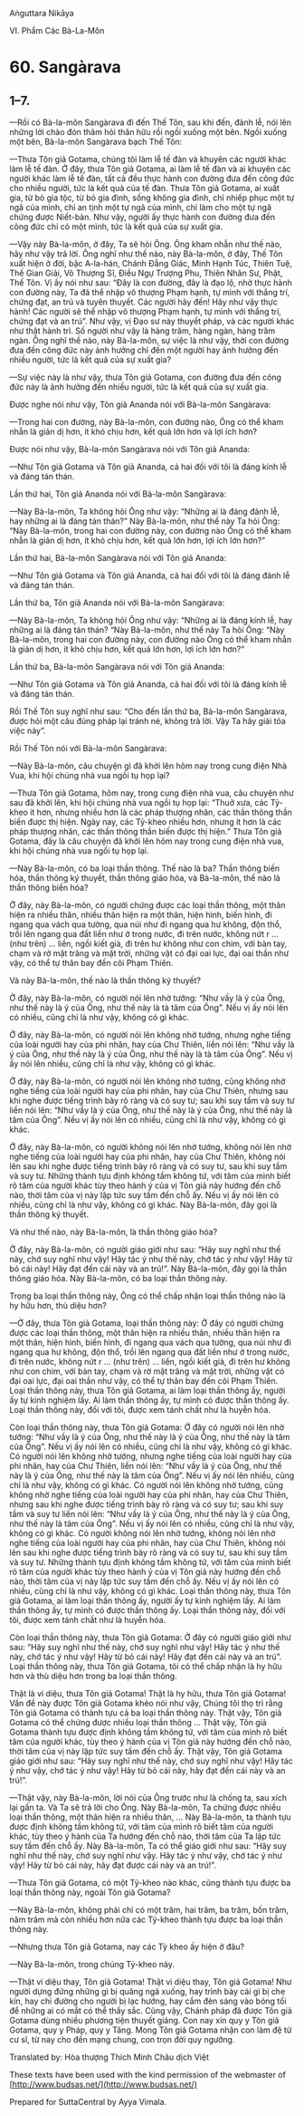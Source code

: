 Aṅguttara Nikāya

VI. Phẩm Các Bà-La-Môn

# 60. Sangàrava

## 1–7.

—Rồi có Bà-la-môn Sangàrava đi đến Thế Tôn, sau khi đến, đảnh lễ, nói lên những lời chào đón thăm hỏi thân hữu rồi ngồi xuống một bên. Ngồi xuống một bên, Bà-la-môn Sangàrava bạch Thế Tôn:

—Thưa Tôn giả Gotama, chúng tôi làm lễ tế đàn và khuyên các người khác làm lễ tế đàn. Ở đây, thưa Tôn giả Gotama, ai làm lễ tế đàn và ai khuyên các người khác làm lễ tế đàn, tất cả đều thực hành con đường đưa đến công đức cho nhiều người, tức là kết quả của tế đàn. Thưa Tôn giả Gotama, ai xuất gia, từ bỏ gia tộc, từ bỏ gia đình, sống không gia đình, chỉ nhiếp phục một tự ngã của mình, chỉ an tịnh một tự ngã của mình, chỉ làm cho một tự ngã chứng được Niết-bàn. Như vậy, người ấy thực hành con đường đưa đến công đức chỉ có một mình, tức là kết quả của sự xuất gia.

—Vậy này Bà-la-môn, ở đây, Ta sẽ hỏi Ông. Ông kham nhẫn như thế nào, hãy như vậy trả lời. Ông nghĩ như thế nào, này Bà-la-môn, ở đây, Thế Tôn xuất hiện ở đời, bậc A-la-hán, Chánh Ðẳng Giác, Minh Hạnh Túc, Thiên Tuệ, Thế Gian Giải, Vô Thượng Sĩ, Ðiều Ngự Trượng Phu, Thiên Nhân Sư, Phật, Thế Tôn. Vị ấy nói như sau: “Ðây là con đường, đây là đạo lộ, nhờ thực hành con đường này, Ta đã thể nhập vô thượng Phạm hạnh, tự mình với thắng trí, chứng đạt, an trú và tuyên thuyết. Các người hãy đến! Hãy như vậy thực hành! Các người sẽ thể nhập vô thượng Phạm hạnh, tự mình với thắng trí, chứng đạt và an trú”. Như vậy, vị Ðạo sư này thuyết pháp, và các người khác như thật hành trì. Số người như vậy là hàng trăm, hàng ngàn, hàng trăm ngàn. Ông nghĩ thế nào, này Bà-la-môn, sự việc là như vậy, thời con đường đưa đến công đức này ảnh hưởng chỉ đến một người hay ảnh hưởng đến nhiều người, tức là kết quả của sự xuất gia?

—Sự việc này là như vậy, thưa Tôn giả Gotama, con đường đưa đến công đức này là ảnh hưởng đến nhiều người, tức là kết quả của sự xuất gia.

Ðược nghe nói như vậy, Tôn giả Ananda nói với Bà-la-môn Sangàrava:

—Trong hai con đường, này Bà-la-môn, con đường nào, Ông có thể kham nhẫn là giản dị hơn, ít khó chịu hơn, kết quả lớn hơn và lợi ích hơn?

Ðược nói như vậy, Bà-la-môn Sangàrava nói với Tôn giả Ananda:

—Như Tôn giả Gotama và Tôn giả Ananda, cả hai đối với tôi là đáng kính lễ và đáng tán thán.

Lần thứ hai, Tôn giả Ananda nói với Bà-la-môn Sangàrava:

—Này Bà-la-môn, Ta không hỏi Ông như vậy: “Những ai là đáng đảnh lễ, hay những ai là đáng tán thán?” Này Bà-la-môn, như thế này Ta hỏi Ông: “Này Bà-la-môn, trong hai con đường này, con đường nào Ông có thể kham nhẫn là giản dị hơn, ít khó chịu hơn, kết quả lớn hơn, lợi ích lớn hơn?”

Lần thứ hai, Bà-la-môn Sangàrava nói với Tôn giả Ananda:

—Như Tôn giả Gotama và Tôn giả Ananda, cả hai đối với tôi là đáng đảnh lễ và đáng tán thán.

Lần thứ ba, Tôn giả Ananda nói với Bà-la-môn Sangàrava:

—Này Bà-la-môn, Ta không hỏi Ông như vậy: “Những ai là đáng kính lễ, hay những ai là đáng tán thán? “Này Bà-la-môn, như thế này Ta hỏi Ông: “Này Bà-la-môn, trong hai con đường này, con đường nào Ông có thể kham nhẫn là giản dị hơn, ít khó chịu hơn, kết quả lớn hơn, lợi ích lớn hơn?”

Lần thứ ba, Bà-la-môn Sangàrava nói với Tôn giả Ananda:

—Như Tôn giả Gotama và Tôn giả Ananda, cả hai đối với tôi là đáng kính lễ và đáng tán thán.

Rồi Thế Tôn suy nghĩ như sau: “Cho đến lần thứ ba, Bà-la-môn Sangàrava, được hỏi một câu đúng pháp lại tránh né, không trả lời. Vậy Ta hãy giải tỏa việc này”.

Rồi Thế Tôn nói với Bà-la-môn Sangàrava:

—Này Bà-la-môn, câu chuyện gì đã khởi lên hôm nay trong cung điện Nhà Vua, khi hội chúng nhà vua ngồi tụ họp lại?

—Thưa Tôn giả Gotama, hôm nay, trong cung điện nhà vua, câu chuyện như sau đã khởi lên, khi hội chúng nhà vua ngồi tụ họp lại: “Thuở xưa, các Tỷ-kheo ít hơn, nhưng nhiều hơn là các pháp thượng nhân, các thần thông thần biến được thị hiện. Ngày nay, các Tỷ-kheo nhiều hơn, nhưng ít hơn là các pháp thượng nhân, các thần thông thần biến được thị hiện.” Thưa Tôn giả Gotama, đấy là câu chuyện đã khởi lên hôm nay trong cung điện nhà vua, khi hội chúng nhà vua ngồi tụ họp lại.

—Này Bà-la-môn, có ba loại thần thông. Thế nào là ba? Thần thông biến hóa, thần thông ký thuyết, thần thông giáo hóa, và Bà-la-môn, thế nào là thần thông biến hóa?

Ở đây, này Bà-la-môn, có người chứng được các loại thần thông, một thân hiện ra nhiều thân, nhiều thân hiện ra một thân, hiện hình, biến hình, đi ngang qua vách qua tường, qua núi như đi ngang qua hư không, độn thổ, trồi lên ngang qua đất liền như ở trong nước, đi trên nước, không nứt r … (như trên) … liền, ngồi kiết già, đi trên hư không như con chim, với bàn tay, chạm và rờ mặt trăng và mặt trời, những vật có đại oai lực, đại oai thần như vậy, có thể tự thân bay đến cõi Phạm Thiên.

Và này Bà-la-môn, thế nào là thần thông ký thuyết?

Ở đây, này Bà-la-môn, có người nói lên nhờ tướng: “Như vầy là ý của Ông, như thế này là ý của Ông, như thế này là tà tâm của Ông”. Nếu vị ấy nói lên có nhiều, cũng chỉ là như vậy, không có gì khác.

Ở đây, này Bà-la-môn, có người nói lên không nhờ tướng, nhưng nghe tiếng của loài người hay của phi nhân, hay của Chư Thiên, liền nói lên: “Như vầy là ý của Ông, như thế này là ý của Ông, như thế này là tà tâm của Ông”. Nếu vị ấy nói lên nhiều, cũng chỉ là như vậy, không có gì khác.

Ở đây, này Bà-la-môn, có người nói lên không nhờ tướng, cũng không nhờ nghe tiếng của loài người hay của phi nhân, hay của Chư Thiên, nhưng sau khi nghe được tiếng trình bày rõ ràng và có suy tư; sau khi suy tầm và suy tư liền nói lên: “Như vầy là ý của Ông, như thế này là ý của Ông, như thế này là tâm của Ông”. Nếu vị ấy nói lên có nhiều, cũng chỉ là như vậy, không có gì khác.

Ở đây, này Bà-la-môn, có người không nói lên nhờ tướng, không nói lên nhờ nghe tiếng của loài người hay của phi nhân, hay của Chư Thiên, không nói lên sau khi nghe được tiếng trình bày rõ ràng và có suy tư, sau khi suy tầm và suy tư. Những thành tựu định không tầm không tứ, với tâm của mình biết rõ tâm của người khác tùy theo hành ý của vị Tôn giả này hướng đến chỗ nào, thời tâm của vị này lập tức suy tầm đến chỗ ấy. Nếu vị ấy nói lên có nhiều, cũng chỉ là như vậy, không có gì khác. Này Bà-la-môn, đây gọi là thần thông ký thuyết.

Và như thế nào, này Bà-la-môn, là thần thông giáo hóa?

Ở đây, này Bà-la-môn, có người giáo giới như sau: “Hãy suy nghĩ như thế này, chớ suy nghĩ như vậy! Hãy tác ý như thế này, chớ tác ý như vậy! Hãy từ bỏ cái này! Hãy đạt đến cái này và an trú!”. Này Bà-la-môn, đây gọi là thần thông giáo hóa. Này Bà-la-môn, có ba loại thần thông này.

Trong ba loại thần thông này, Ông có thể chấp nhận loại thần thông nào là hy hữu hơn, thù diệu hơn?

—Ở đây, thưa Tôn giả Gotama, loại thần thông này: Ở đây có người chứng được các loại thần thông, một thân hiện ra nhiều thân, nhiều thân hiện ra một thân, hiện hình, biến hình, đi ngang qua vách qua tường, qua núi như đi ngang qua hư không, độn thổ, trồi lên ngang qua đất liền như ở trong nước, đi trên nước, không nứt r … (như trên) … liền, ngồi kiết già, đi trên hư không như con chim, với bàn tay, chạm và rờ mặt trăng và mặt trời, những vật có đại oai lực, đại oai thần như vậy, có thể tự thân bay đến cõi Phạm Thiên. Loại thần thông này, thưa Tôn giả Gotama, ai làm loại thần thông ấy, người ấy tự kinh nghiệm lấy. Ai làm thần thông ấy, tự mình có được thần thông ấy. Loại thần thông này, đối với tôi, được xem tánh chất như là huyễn hóa.

Còn loại thần thông này, thưa Tôn giả Gotama: Ở đây có người nói lên nhờ tướng: “Như vầy là ý của Ông, như thế này là ý của Ông, như thế này là tâm của Ông”. Nếu vị ấy nói lên có nhiều, cũng chỉ là như vậy, không có gì khác. Có người nói lên không nhờ tướng, nhưng nghe tiếng của loài người hay của phi nhân, hay của Chư Thiên, liền nói lên: “Như vầy là ý của Ông, như thế này là ý của Ông, như thế này là tâm của Ông”. Nếu vị ấy nói lên nhiều, cũng chỉ là như vậy, không có gì khác. Có người nói lên không nhờ tướng, cũng không nhờ nghe tiếng của loài người hay của phi nhân, hay của Chư Thiên, nhưng sau khi nghe được tiếng trình bày rõ ràng và có suy tư; sau khi suy tầm và suy tư liền nói lên: “Như vầy là ý của Ông, như thế này là ý của Ông, như thế này là tâm của Ông”. Nếu vị ấy nói lên có nhiều, cũng chỉ là như vậy, không có gì khác. Có người không nói lên nhờ tướng, không nói lên nhờ nghe tiếng của loài người hay của phi nhân, hay của Chư Thiên, không nói lên sau khi nghe được tiếng trình bày rõ ràng và có suy tư, sau khi suy tầm và suy tư. Những thành tựu định không tầm không tứ, với tâm của mình biết rõ tâm của người khác tùy theo hành ý của vị Tôn giả này hướng đến chỗ nào, thời tâm của vị này lập tức suy tầm đến chỗ ấy. Nếu vị ấy nói lên có nhiều, cũng chỉ là như vậy, không có gì khác. Loại thần thông này, thưa Tôn giả Gotama, ai làm loại thần thông ấy, người ấy tự kinh nghiệm lấy. Ai làm thần thông ấy, tự mình có được thần thông ấy. Loại thần thông này, đối với tôi, được xem tánh chất như là huyễn hóa.

Còn loại thần thông này, thưa Tôn giả Gotama: Ở đây có người giáo giới như sau: “Hãy suy nghĩ như thế này, chớ suy nghĩ như vậy! Hãy tác ý như thế này, chớ tác ý như vậy! Hãy từ bỏ cái này! Hãy đạt đến cái này và an trú”. Loại thần thông này, thưa Tôn giả Gotama, tôi có thể chấp nhận là hy hữu hơn và thù diệu hơn trong ba loại thần thông.

Thật là vi diệu, thưa Tôn giả Gotama! Thật là hy hữu, thưa Tôn giả Gotama! Vấn đề này được Tôn giả Gotama khéo nói như vậy, Chúng tôi thọ trì rằng Tôn giả Gotama có thành tựu cả ba loại thần thông này. Thật vậy, Tôn giả Gotama có thể chứng được nhiều loại thần thông ... Thật vậy, Tôn giả Gotama thành tựu được định không tầm không tứ, với tâm của mình rõ biết tâm của người khác, tùy theo ý hành của vị Tôn giả này hướng đến chỗ nào, thời tâm của vị này lập tức suy tầm đến chỗ ấy. Thật vậy, Tôn giả Gotama giáo giới như sau: “Hãy suy nghĩ như thế này, chớ suy nghĩ như vậy! Hãy tác ý như vậy, chớ tác ý như vậy! Hãy từ bỏ cái này, hãy đạt đến cái này và an trú!”.

—Thật vậy, này Bà-la-môn, lời nói của Ông trước như là chống ta, sau xích lại gần ta. Và Ta sẽ trả lời cho Ông. Này Bà-la-môn, Ta chứng được nhiều loại thần thông, một thân hiện ra nhiều thân, ... Này Bà-la-môn, ta thành tựu được định không tầm không tứ, với tâm của mình rõ biết tâm của người khác, tùy theo ý hành của Ta hướng đến chỗ nào, thời tâm của Ta lập tức suy tầm đến chỗ ấy. Này Bà-la-môn, Ta có thể giáo giới như sau: “Hãy suy nghĩ như thế này, chớ suy nghĩ như vậy. Hãy tác ý như vậy, chớ tác ý như vậy! Hãy từ bỏ cái này, hãy đạt được cái này và an trú!”.

—Thưa Tôn giả Gotama, có một Tỷ-kheo nào khác, cũng thành tựu được ba loại thần thông này, ngoài Tôn giả Gotama?

—Này Bà-la-môn, không phải chỉ có một trăm, hai trăm, ba trăm, bốn trăm, năm trăm mà còn nhiều hơn nữa các Tỷ-kheo thành tựu được ba loại thần thông này.

—Nhưng thưa Tôn giả Gotama, nay các Tỳ kheo ấy hiện ở đâu?

—Này Bà-la-môn, trong chúng Tỷ-kheo này.

—Thật vi diệu thay, Tôn giả Gotama! Thật vi diệu thay, Tôn giả Gotama! Như người dựng đứng những gì bị quăng ngã xuống, hay trình bày cái gì bị che kín, hay chỉ đường cho người bị lạc hướng, hay cầm đèn sáng vào bóng tối để những ai có mắt có thể thấy sắc. Cũng vậy, Chánh pháp đã được Tôn giả Gotama dùng nhiều phương tiện thuyết giảng. Con nay xin quy y Tôn giả Gotama, quy y Pháp, quy y Tăng. Mong Tôn giả Gotama nhận con làm đệ tử cư sĩ, từ nay cho đến mạng chung, con trọn đời quy ngưỡng.

Translated by: Hòa thượng Thích Minh Châu dịch Việt

These texts have been used with the kind permission of the webmaster of [http://www.budsas.net/](http://www.budsas.net/)

Prepared for SuttaCentral by Ayya Vimala.